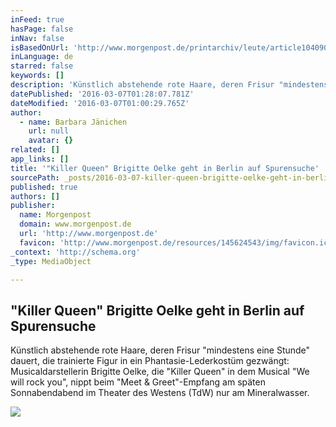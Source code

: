 ```yaml
---
inFeed: true
hasPage: false
inNav: false
isBasedOnUrl: 'http://www.morgenpost.de/printarchiv/leute/article104090049/Killer-Queen-Brigitte-Oelke-geht-in-Berlin-auf-Spurensuche.html'
inLanguage: de
starred: false
keywords: []
description: 'Künstlich abstehende rote Haare, deren Frisur "mindestens eine Stunde" dauert, die trainierte Figur in ein Phantasie-Lederkostüm gezwängt: Musicaldarstellerin Brigitte Oelke, die "Killer Queen" in dem Musical "We will rock you", nippt beim "Meet & Greet"-Empfang am späten Sonnabendabend im Theater des Westens (TdW) nur am Mineralwasser.'
datePublished: '2016-03-07T01:28:07.781Z'
dateModified: '2016-03-07T01:00:29.765Z'
author:
  - name: Barbara Jänichen
    url: null
    avatar: {}
related: []
app_links: []
title: '"Killer Queen" Brigitte Oelke geht in Berlin auf Spurensuche'
sourcePath: _posts/2016-03-07-killer-queen-brigitte-oelke-geht-in-berlin-auf-spurensuche.md
published: true
authors: []
publisher:
  name: Morgenpost
  domain: www.morgenpost.de
  url: 'http://www.morgenpost.de'
  favicon: 'http://www.morgenpost.de/resources/145624543/img/favicon.ico'
_context: 'http://schema.org'
_type: MediaObject

---
```

<article style=""><h1>"Killer Queen" Brigitte Oelke geht in Berlin auf Spurensuche</h1><p>Künstlich abstehende rote Haare, deren Frisur "mindestens eine Stunde" dauert, die trainierte Figur in ein Phantasie-Lederkostüm gezwängt: Musicaldarstellerin Brigitte Oelke, die "Killer Queen" in dem Musical "We will rock you", nippt beim "Meet &amp; Greet"-Empfang am späten Sonnabendabend im Theater des Westens (TdW) nur am Mineralwasser.</p><img src="https://s3-us-west-2.amazonaws.com/the-grid-img/p/1564169cc39370deca6b6bf43ca7a37c702a6115.png" /></article>